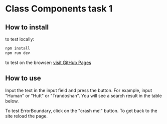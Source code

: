 # Class Components task 1

## How to install

to test locally:

```bash
npm install
npm run dev
```

to test on the browser: [visit GitHub Pages](https://rolling-scopes-school.github.io/osulyanov-REACT2025Q1/dist/)

## How to use

Input the text in the input field and press the button.
For example, input "Human" or "Hutt" or "Trandoshan".
You will see a search result in the table below.

To test ErrorBoundary, click on the "crash me!" button.
To get back to the site reload the page.
